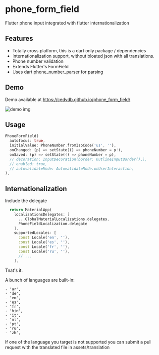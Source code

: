 # phone_form_field

Flutter phone input integrated with flutter internationalization

## Features

- Totally cross platform, this is a dart only package / dependencies
- Internationalization support, without bloated json with all translations.
- Phone number validation
- Extends Flutter's FormField
- Uses dart phone_number_parser for parsing


## Demo

Demo available at https://cedvdb.github.io/phone_form_field/

![demo img](https://raw.githubusercontent.com/cedvdb/phone_number_input/main/demo_image.png)

## Usage

```dart
PhoneFormField(
  autofocus: true,
  initialValue: PhoneNumber.fromIsoCode('us', ''),
  onChanged: (p) => setState(() => phoneNumber = p!),
  onSaved: (p) => setState(() => phoneNumber = p),
  // decoration: InputDecoration(border: OutlineInputBorder(),),
  // enabled: true,
  // autovalidateMode: AutovalidateMode.onUserInteraction,
),

```

## Internationalization

  Include the delegate

  ```dart
    return MaterialApp(
      localizationsDelegates: [
        ...GlobalMaterialLocalizations.delegates,
        PhoneFieldLocalization.delegate
      ],
      supportedLocales: [
        const Locale('en', ''),
        const Locale('es', ''),
        const Locale('fr', ''),
        const Locale('ru', ''),
        // ...
      ],
  ```

  Tnat's it.

  
  A bunch of languages are built-in:

    - 'ar',
    - 'de',
    - 'en',
    - 'es',
    - 'fr',
    - 'hin',
    - 'it',
    - 'nl',
    - 'pt',
    - 'ru',
    - 'zh',
  
  
   If one of the language you target is not supported you can submit a
  pull request with the translated file in assets/translation